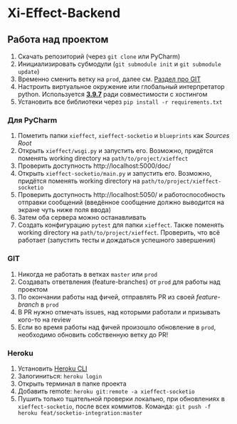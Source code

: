 # Xi-Effect-Backend

## Работа над проектом
1. Скачать репозиторий (через `git clone` или PyCharm)
2. Инициализировать субмодули (`git submodule init` и `git submodule update`)
3. Временно сменить ветку на `prod`, далее см. [Раздел про GIT](#GIT)
4. Настроить виртуальное окружение или глобальный интерпретатор python. Используется [**3.9.7**](https://www.python.org/downloads/release/python-397/) ради совместимости с хостингом
5. Установить все библиотеки через `pip install -r requirements.txt`

### Для PyCharm
1. Пометить папки `xieffect`, `xieffect-socketio` и `blueprints` как *Sources Root*
2. Открыть `xieffect/wsgi.py` и запустить его. Возможно, придётся поменять working directory на `path/to/project/xieffect`
3. Проверить доступность http://localhost:5000/doc/
4. Открыть `xieffect-socketio/main.py` и запустить его. Возможно, придётся поменять working directory на `path/to/project/xieffect-socketio`
5. Проверить доступность http://localhost:5050/ и работоспособность отправки сообщений (введённое сообщение должно выводится на экране чуть ниже поля ввода) 
6. Затем оба сервера можно останавливать
7. Создать конфигурацию `pytest` для папки `xieffect`. Также поменять working directory на `path/to/project/xieffect`. Проверить, что всё работает (запустить тесты и дождаться успешного завершения)


### GIT
1. Никогда не работать в ветках `master` или `prod`
2. Создавать ответвления (feature-branches) от `prod` для работы над проектом
3. По окончании работы над фичей, отправлять PR из своей *feature-branch* в `prod`
4. В PR нужно отмечать issues, над которыми работали и призывать кого-то на review
5. Если во время работы над фичей произошло обновление в `prod`, необходимо обновить собственную ветку до PR!

### Heroku
1. Установить [Heroku CLI](https://devcenter.heroku.com/articles/heroku-cli#download-and-install)
2. Залогиниться: `heroku login`
3. Открыть терминал в папке проекта
4. Добавить remote: `heroku git:remote -a xieffect-socketio`
5. Пушить только тщательной проверки локально, при обновлениях в `xieffect-socketio`, после всех коммитов. Команда: `git push -f heroku feat/socketio-integration:master`
